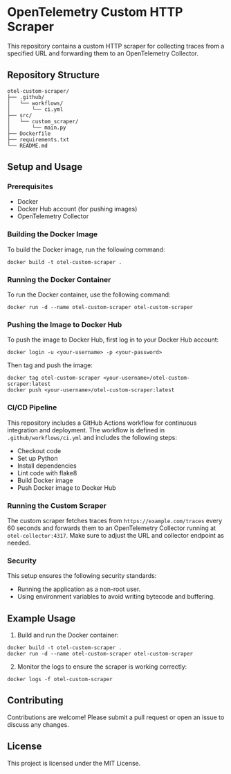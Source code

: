 # OpenTelemetry Custom HTTP Scraper

This repository contains a custom HTTP scraper for collecting traces from a specified URL and forwarding them to an OpenTelemetry Collector.

## Repository Structure

```
otel-custom-scraper/
├── .github/
│   └── workflows/
│       └── ci.yml
├── src/
│   └── custom_scraper/
│       └── main.py
├── Dockerfile
├── requirements.txt
└── README.md
```

## Setup and Usage

### Prerequisites

- Docker
- Docker Hub account (for pushing images)
- OpenTelemetry Collector

### Building the Docker Image

To build the Docker image, run the following command:

```
docker build -t otel-custom-scraper .
```

### Running the Docker Container

To run the Docker container, use the following command:

```
docker run -d --name otel-custom-scraper otel-custom-scraper
```

### Pushing the Image to Docker Hub

To push the image to Docker Hub, first log in to your Docker Hub account:

```
docker login -u <your-username> -p <your-password>
```

Then tag and push the image:

```
docker tag otel-custom-scraper <your-username>/otel-custom-scraper:latest
docker push <your-username>/otel-custom-scraper:latest
```

### CI/CD Pipeline

This repository includes a GitHub Actions workflow for continuous integration and deployment. The workflow is defined in `.github/workflows/ci.yml` and includes the following steps:

- Checkout code
- Set up Python
- Install dependencies
- Lint code with flake8
- Build Docker image
- Push Docker image to Docker Hub

### Running the Custom Scraper

The custom scraper fetches traces from `https://example.com/traces` every 60 seconds and forwards them to an OpenTelemetry Collector running at `otel-collector:4317`. Make sure to adjust the URL and collector endpoint as needed.

### Security

This setup ensures the following security standards:
- Running the application as a non-root user.
- Using environment variables to avoid writing bytecode and buffering.

## Example Usage

1. Build and run the Docker container:

```
docker build -t otel-custom-scraper .
docker run -d --name otel-custom-scraper otel-custom-scraper
```

2. Monitor the logs to ensure the scraper is working correctly:

```
docker logs -f otel-custom-scraper
```

## Contributing

Contributions are welcome! Please submit a pull request or open an issue to discuss any changes.

## License

This project is licensed under the MIT License.